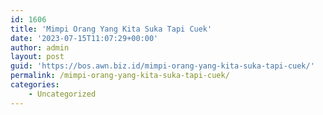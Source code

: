 ```yaml
---
id: 1606
title: 'Mimpi Orang Yang Kita Suka Tapi Cuek'
date: '2023-07-15T11:07:29+00:00'
author: admin
layout: post
guid: 'https://bos.awn.biz.id/mimpi-orang-yang-kita-suka-tapi-cuek/'
permalink: /mimpi-orang-yang-kita-suka-tapi-cuek/
categories:
    - Uncategorized
---
```


